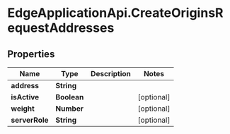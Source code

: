 # EdgeApplicationApi.CreateOriginsRequestAddresses

## Properties

Name | Type | Description | Notes
------------ | ------------- | ------------- | -------------
**address** | **String** |  | 
**isActive** | **Boolean** |  | [optional] 
**weight** | **Number** |  | [optional] 
**serverRole** | **String** |  | [optional] 


